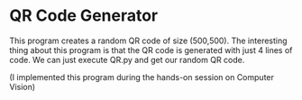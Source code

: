 # QR Code Generator
This program creates a random QR code of size (500,500). 
The interesting thing about this program is that the QR code is generated with just 4 lines of code.
We can just execute QR.py and get our random QR code.

(I implemented this program during the hands-on session on Computer Vision)
